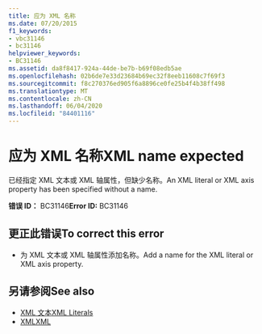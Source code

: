 ```yaml
---
title: 应为 XML 名称
ms.date: 07/20/2015
f1_keywords:
- vbc31146
- bc31146
helpviewer_keywords:
- BC31146
ms.assetid: da8f8417-924a-44de-be7b-b69f08edb5ae
ms.openlocfilehash: 02b6de7e33d23684b69ec32f8eeb11608c7f69f3
ms.sourcegitcommit: f8c270376ed905f6a8896ce0fe25b4f4b38ff498
ms.translationtype: MT
ms.contentlocale: zh-CN
ms.lasthandoff: 06/04/2020
ms.locfileid: "84401116"
---
```

# <a name="xml-name-expected"></a><span data-ttu-id="db84b-102">应为 XML 名称</span><span class="sxs-lookup"><span data-stu-id="db84b-102">XML name expected</span></span>
<span data-ttu-id="db84b-103">已经指定 XML 文本或 XML 轴属性，但缺少名称。</span><span class="sxs-lookup"><span data-stu-id="db84b-103">An XML literal or XML axis property has been specified without a name.</span></span>  
  
 <span data-ttu-id="db84b-104">**错误 ID：** BC31146</span><span class="sxs-lookup"><span data-stu-id="db84b-104">**Error ID:** BC31146</span></span>  
  
## <a name="to-correct-this-error"></a><span data-ttu-id="db84b-105">更正此错误</span><span class="sxs-lookup"><span data-stu-id="db84b-105">To correct this error</span></span>  
  
- <span data-ttu-id="db84b-106">为 XML 文本或 XML 轴属性添加名称。</span><span class="sxs-lookup"><span data-stu-id="db84b-106">Add a name for the XML literal or XML axis property.</span></span>  
  
## <a name="see-also"></a><span data-ttu-id="db84b-107">另请参阅</span><span class="sxs-lookup"><span data-stu-id="db84b-107">See also</span></span>

- [<span data-ttu-id="db84b-108">XML 文本</span><span class="sxs-lookup"><span data-stu-id="db84b-108">XML Literals</span></span>](../language-reference/xml-literals/index.md)
- [<span data-ttu-id="db84b-109">XML</span><span class="sxs-lookup"><span data-stu-id="db84b-109">XML</span></span>](../programming-guide/language-features/xml/index.md)
